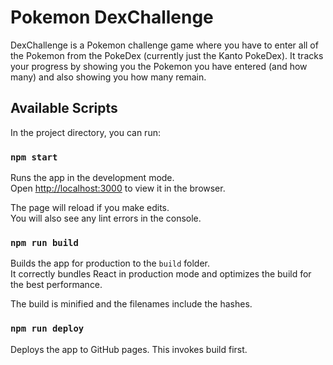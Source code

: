 # Pokemon DexChallenge

DexChallenge is a Pokemon challenge game where you have to enter all of the Pokemon from the PokeDex (currently just the Kanto PokeDex). It tracks your progress by showing you the Pokemon you have entered (and how many) and also showing you how many remain.

## Available Scripts

In the project directory, you can run:

### `npm start`

Runs the app in the development mode.<br>
Open [http://localhost:3000](http://localhost:3000) to view it in the browser.

The page will reload if you make edits.<br>
You will also see any lint errors in the console.

### `npm run build`

Builds the app for production to the `build` folder.<br>
It correctly bundles React in production mode and optimizes the build for the best performance.

The build is minified and the filenames include the hashes.<br>

### `npm run deploy`

Deploys the app to GitHub pages. This invokes build first.
